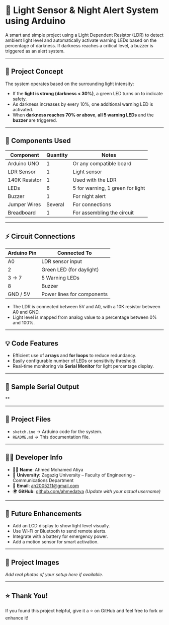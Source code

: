 # 🔦 Light Sensor & Night Alert System using Arduino

A smart and simple project using a Light Dependent Resistor (LDR) to detect ambient light level and automatically activate warning LEDs based on the percentage of darkness. If darkness reaches a critical level, a buzzer is triggered as an alert system.

---

## 🎯 Project Concept

The system operates based on the surrounding light intensity:

- If the **light is strong (darkness < 30%)**, a green LED turns on to indicate safety.
- As darkness increases by every 10%, one additional warning LED is activated.
- When **darkness reaches 70% or above**, **all 5 warning LEDs** and the **buzzer** are triggered.

---

## 🧠 Components Used

| Component       | Quantity | Notes                        |
|----------------|----------|-------------------------------|
| Arduino UNO     | 1        | Or any compatible board       |
| LDR Sensor      | 1        | Light sensor                  |
| 140K Resistor    | 1        | Used with the LDR             |
| LEDs            | 6        | 5 for warning, 1 green for light |
| Buzzer          | 1        | For night alert               |
| Jumper Wires    | Several  | For connections               |
| Breadboard      | 1        | For assembling the circuit    |

---

## ⚡ Circuit Connections

| Arduino Pin     | Connected To             |
|----------------|---------------------------|
| A0              | LDR sensor input          |
| 2               | Green LED (for daylight)  |
| 3 → 7           | 5 Warning LEDs            |
| 8               | Buzzer                    |
| GND / 5V        | Power lines for components|

- The LDR is connected between 5V and A0, with a 10K resistor between A0 and GND.
- Light level is mapped from analog value to a percentage between 0% and 100%.

---

## 💡 Code Features

- Efficient use of **arrays** and **for loops** to reduce redundancy.
- Easily configurable number of LEDs or sensitivity threshold.
- Real-time monitoring via **Serial Monitor** for light percentage display.

---

## 🧾 Sample Serial Output

**


---

## 📁 Project Files

- `sketch.ino` → Arduino code for the system.
- `README.md` → This documentation file.

---

## 👨‍💻 Developer Info

- 👨‍🎓 **Name**: Ahmed Mohamed Atiya  
- 🏫 **University**: Zagazig University – Faculty of Engineering – Communications Department  
- 📧 **Email**: ah2005211@gmail.com  
- 🌍 **GitHub**: [github.com/ahmedatya]((https://github.com/Ahm3d0x)) *(Update with your actual username)*

---

## 🔧 Future Enhancements

- Add an LCD display to show light level visually.
- Use Wi-Fi or Bluetooth to send remote alerts.
- Integrate with a battery for emergency power.
- Add a motion sensor for smart activation.

---

## 📸 Project Images

*Add real photos of your setup here if available.*

---

## ⭐ Thank You!

If you found this project helpful, give it a ⭐ on GitHub and feel free to fork or enhance it!
